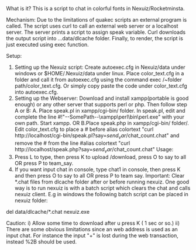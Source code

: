 What is it?
This is a script to chat in colorful fonts in Nexuiz/Rocketminsta. 

Mechanism:
Due to the limitations of quakec scripts an external program is called. The script uses curl to call an external web server 
or a localhost server. The server prints a script to assign speak variable. Curl downloads the output script into ...data/dlcache folder. 
Finally, to render, the script is just executed using exec function.

Setup:
1. Setting up the Nexuiz script:
Create autoexec.cfg in Nexuiz/data under windows or $HOME/.Nexuiz/data under linux. Place color_text.cfg in a folder and call it from 
autoexec.cfg using the command exec /~folder path/color_text.cfg. Or simply copy paste the code under color_text.cfg into autoexec.cfg.
2. Setting up the Webserver:
Download and install xampp(portable is good enough) or any other server that supports perl or php.
Then follow step A or B:
A. Place speak.pl in xampp/cgi-bin/ folder. In speak.pl, edit and complete the line #!"--SomePath--\xampp\perl\bin\perl.exe" with your own path. Start xampp.
OR
B.Place speak.php in xampp/cgi-bin/ folder/. Edit color_text.cfg to place a # before alias colortext "curl http://localhost/cgi-bin/speak.pl?say=$send_var/$chat_count.chat"
and remove the # from the line #alias colortext "curl http://localhost/speak.php?say=$send_var/$chat_count.chat"
Usage:
1. Press L to type, then press K to upload /download, press O to say to all OR press P to team_say.
2. If you want input chat in console, type chat1 in console, then press K and then press O to say to all OR press P to team say.
Important: Clear *.chat files from dlcache folder after or before running nexuiz. One good way is to run nexuiz is with a batch script which clears the chat
 and calls nexuiz client. E.g in windows the following batch script can be placed in nexuiz folder:

del data/dlcache/*.chat
nexuiz.exe

Caution:
i) Allow some time to download after u press K ( 1 sec or so.)
ii) There are some obvious limitations since an web address is used as an input chat. For instance the input "+" is lost during the web transaction, 
instead %2B should be used.



